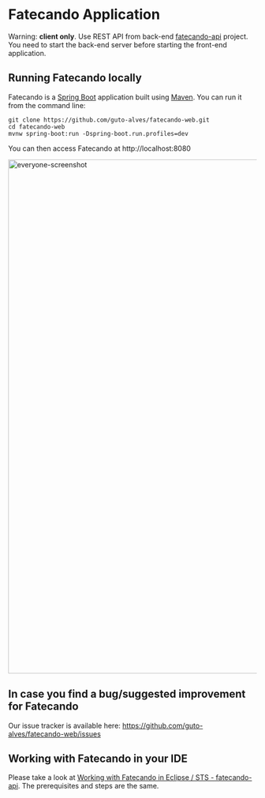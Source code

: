 # Fatecando Application

Warning: <b>client only</b>. Use REST API from back-end [fatecando-api](https://github.com/guto-alves/fatecando-api) project. You need to start the back-end server before starting the front-end application.

## Running Fatecando locally
Fatecando is a [Spring Boot](https://spring.io/guides/gs/spring-boot) application built using [Maven](https://spring.io/guides/gs/maven/). You can run it from the command line:
```
git clone https://github.com/guto-alves/fatecando-web.git
cd fatecando-web
mvnw spring-boot:run -Dspring-boot.run.profiles=dev
```
You can then access Fatecando at http://localhost:8080

<img width="1042" alt="everyone-screenshot" src="https://user-images.githubusercontent.com/48946749/140944337-07f98804-6fc6-4671-8f2a-9673247f6dd8.png">

## In case you find a bug/suggested improvement for Fatecando
Our issue tracker is available here: https://github.com/guto-alves/fatecando-web/issues

## Working with Fatecando in your IDE

Please take a look at [Working with Fatecando in Eclipse / STS - fatecando-api](https://github.com/guto-alves/fatecando-api#working-with-fatecando-in-eclipse--spring-tool-suite-sts). The prerequisites and steps are the same. 

